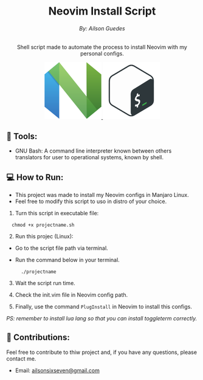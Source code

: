 <h1 align='center'> Neovim Install Script </h1>
<h6 align='center'> By: Ailson Guedes </h6>

<p align='center'>Shell script made to automate the process to install Neovim with my personal configs.</p>

<div align='center'>
  <a href="https://neovim.io/" target="_blank">
      <img src="./img/neovim_logo.png" width="150" height="150" />
  </a>

  <a href="https://pt.wikipedia.org/wiki/Bash" target="_blank">
      <img src="./img/bash_logo.png" width="150" height="150" />
  </a>
</div>

## 🔧 Tools:

-   GNU Bash: A command line interpreter known between others translators for user to operational systems, known by shell.

## 💻 How to Run:

- This project was made to install my Neovim configs in Manjaro Linux.
- Feel free to modify this script to uso in distro of your choice.

1. Turn this script in executable file:

  ```shell
    chmod +x projectname.sh
  ```

2. Run this projec (Linux):

- Go to the script file path via terminal.

- Run the command below in your terminal.

  ```shell
    ./projectname
  ```

3. Wait the script run time.

4. Check the init.vim file in Neovim config path.

5. Finally, use the command `PlugInstall` in Neovim to install this configs.

*PS: remember to install lua lang so that you can install toggleterm correctly.*

## 🙏 Contributions:

Feel free to contribute to thiw project and, if you have any questions, please contact me.

- Email: [ailsonsixseven@gmail.com](mailto:ailsonsixseven@gmail.com)

